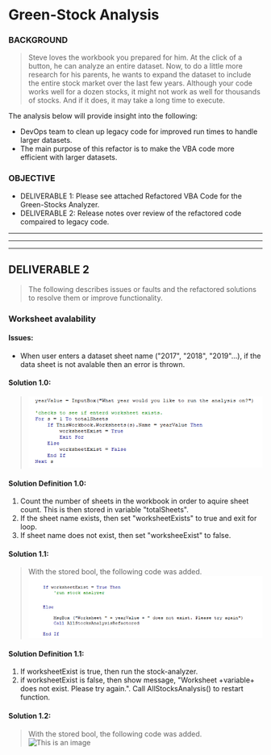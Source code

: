 # Green-Stock Analysis

### BACKGROUND

> Steve loves the workbook you prepared for him. At the click of a button, he can analyze an entire dataset. Now, to do a little more research for his parents, he wants to expand the dataset to include the entire stock market over the last few years. Although your code works well for a dozen stocks, it might not work as well for thousands of stocks. And if it does, it may take a long time to execute.

The analysis below will provide insight into the following:
- DevOps team to clean up legacy code for improved run times to handle larger datasets.
- The main purpose of this refactor is to make the VBA code more efficient with larger datasets.

### OBJECTIVE

- DELIVERABLE 1: Please see attached Refactored VBA Code for the Green-Stocks Analyzer.
- DELIVERABLE 2: Release notes over review of the refactored code compaired to legacy code.

---
---
---

## DELIVERABLE 2

> The following describes issues or faults and the refactored solutions to resolve them or improve functionality.

### Worksheet avalability

#### Issues:
- When user enters a dataset sheet name ("2017", "2018", "2019"...), if the data sheet is not avalable then an error is thrown.

#### Solution 1.0:
> ![This is an image](https://github.com/jcaraway-na/stock-analysis/blob/main/resources/refactor_res/datasheet_name_avalability.png)

#### Solution Definition 1.0:

1. Count the number of sheets in the workbook in order to aquire sheet count. This is then stored in variable "totalSheets". 
2. If the sheet name exists, then set "worksheetExists" to true and exit for loop. 
3. If sheet name does not exist, then set "worksheeExist" to false.

#### Solution 1.1:

> With the stored bool, the following code was added.
> ![This is an image](https://github.com/jcaraway-na/stock-analysis/blob/main/resources/refactor_res/datasheet_name_avalability_catch.png)

#### Solution Definition 1.1:

1. If worksheetExist is true, then run the stock-analyzer.
2. if worksheetExist is false, then show message, "Worksheet +variable+ does not exist. Please try again.". Call AllStocksAnalysis() to restart function.

#### Solution 1.2:

> With the stored bool, the following code was added.
> ![This is an image]()
